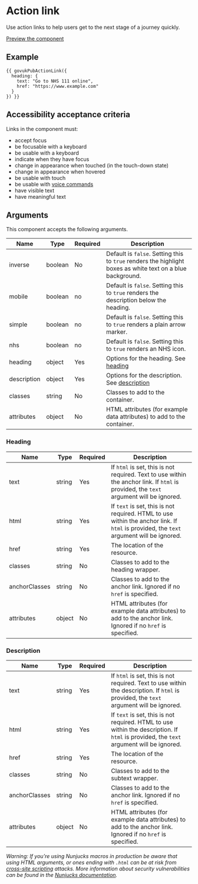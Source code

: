 # Action link

Use action links to help users get to the next stage of a journey quickly.

[Preview the component](https://govuk-publishing-frontend.herokuapp.com/components/action-link/)

## Example

```
{{ govukPubActionLink({
  heading: {
    text: "Go to NHS 111 online",
    href: "https://www.example.com"
  }
}) }}
```

## Accessibility acceptance criteria

Links in the component must:

- accept focus
- be focusable with a keyboard
- be usable with a keyboard
- indicate when they have focus
- change in appearance when touched (in the touch-down state)
- change in appearance when hovered
- be usable with touch
- be usable with [voice commands](https://www.w3.org/WAI/perspectives/voice.html)
- have visible text
- have meaningful text

## Arguments

This component accepts the following arguments.

|Name|Type|Required|Description|
|---|---|---|---|
|inverse|boolean|No|Default is `false`. Setting this to `true` renders the highlight boxes as white text on a blue background.|
|mobile|boolean|no|Default is `false`. Setting this to `true` renders the description below the heading.|
|simple|boolean|no|Default is `false`. Setting this to `true` renders a plain arrow marker.|
|nhs|boolean|no|Default is `false`. Setting this to `true` renders an NHS icon.|
|heading|object|Yes|Options for the heading. See [heading](#heading)|
|description|object|Yes|Options for the description. See [description](#description)|
|classes|string|No|Classes to add to the container.|
|attributes|object|No|HTML attributes (for example data attributes) to add to the container.|

### Heading

|Name|Type|Required|Description|
|---|---|---|---|
|text|string|Yes|If `html` is set, this is not required. Text to use within the anchor link. If `html` is provided, the `text` argument will be ignored.|
|html|string|Yes|If `text` is set, this is not required. HTML to use within the anchor link. If `html` is provided, the `text` argument will be ignored.|
|href|string|Yes|The location of the resource.|
|classes|string|No|Classes to add to the heading wrapper.|
|anchorClasses|string|No|Classes to add to the anchor link. Ignored if no `href` is specified.|
|attributes|object|No|HTML attributes (for example data attributes) to add to the anchor link. Ignored if no `href` is specified.|

### Description

|Name|Type|Required|Description|
|---|---|---|---|
|text|string|Yes|If `html` is set, this is not required. Text to use within the description. If `html` is provided, the `text` argument will be ignored.|
|html|string|Yes|If `text` is set, this is not required. HTML to use within the description. If `html` is provided, the `text` argument will be ignored.|
|href|string|Yes|The location of the resource.|
|classes|string|No|Classes to add to the subtext wrapper.|
|anchorClasses|string|No|Classes to add to the anchor link. Ignored if no `href` is specified.|
|attributes|object|No|HTML attributes (for example data attributes) to add to the anchor link. Ignored if no `href` is specified.|

*Warning: If you’re using Nunjucks macros in production be aware that using HTML arguments, or ones ending with `.html` can be at risk from [cross-site scripting](https://en.wikipedia.org/wiki/Cross-site_scripting) attacks. More information about security vulnerabilities can be found in the [Nunjucks documentation](https://mozilla.github.io/nunjucks/api.html#user-defined-templates-warning).*
